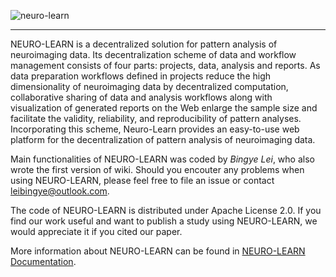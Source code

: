 ![neuro-learn](neurolearn_v0314.png?raw=true "neuro-learn")

---

NEURO-LEARN is a decentralized solution for pattern analysis of neuroimaging data. Its decentralization scheme of data and workflow management consists of four parts: projects, data, analysis and reports. As data preparation workflows defined in projects reduce the high dimensionality of neuroimaging data by decentralized computation, collaborative sharing of data and analysis workflows along with visualization of generated reports on the Web enlarge the sample size and facilitate the validity, reliability, and reproducibility of pattern analyses. Incorporating this scheme, Neuro-Learn provides an easy-to-use web platform for the decentralization of pattern analysis of neuroimaging data.

Main functionalities of NEURO-LEARN was coded by _Bingye Lei_, who also wrote the first version of wiki. Should you encouter any problems when using NEURO-LEARN, please feel free to file an issue or contact leibingye@outlook.com.

The code of NEURO-LEARN is distributed under Apache License 2.0. If you find our work useful and want to publish a study using NEURO-LEARN, we would appreciate it if you cited our paper.

More information about NEURO-LEARN can be found in [NEURO-LEARN Documentation](https://github.com/Raniac/NEURO-LEARN/wiki).